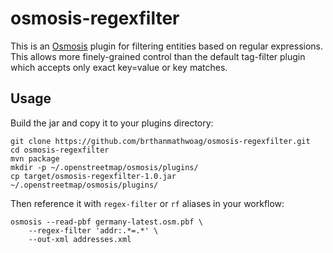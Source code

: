# osmosis-regexfilter

This is an [Osmosis](http://wiki.openstreetmap.org/wiki/Osmosis) plugin for filtering entities based on regular expressions.
This allows more finely-grained control than the default tag-filter plugin which accepts only exact key=value or key matches.
 
## Usage

Build the jar and copy it to your plugins directory:

```
git clone https://github.com/brthanmathwoag/osmosis-regexfilter.git
cd osmosis-regexfilter
mvn package
mkdir -p ~/.openstreetmap/osmosis/plugins/
cp target/osmosis-regexfilter-1.0.jar ~/.openstreetmap/osmosis/plugins/
```

Then reference it with `regex-filter` or `rf` aliases in your workflow:

```
osmosis --read-pbf germany-latest.osm.pbf \
    --regex-filter 'addr:.*=.*' \
    --out-xml addresses.xml
```
